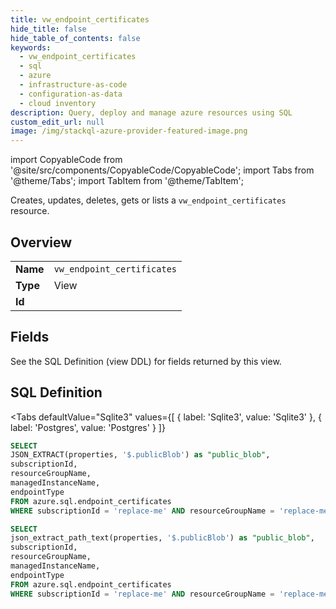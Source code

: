 ```yaml
--- 
title: vw_endpoint_certificates
hide_title: false
hide_table_of_contents: false
keywords:
  - vw_endpoint_certificates
  - sql
  - azure
  - infrastructure-as-code
  - configuration-as-data
  - cloud inventory
description: Query, deploy and manage azure resources using SQL
custom_edit_url: null
image: /img/stackql-azure-provider-featured-image.png
---
```


import CopyableCode from '@site/src/components/CopyableCode/CopyableCode';
import Tabs from '@theme/Tabs';
import TabItem from '@theme/TabItem';

Creates, updates, deletes, gets or lists a <code>vw_endpoint_certificates</code> resource.

## Overview
<table><tbody>
<tr><td><b>Name</b></td><td><code>vw_endpoint_certificates</code></td></tr>
<tr><td><b>Type</b></td><td>View</td></tr>
<tr><td><b>Id</b></td><td><CopyableCode code="azure.sql.vw_endpoint_certificates" /></td></tr>
</tbody></table>

## Fields

See the SQL Definition (view DDL) for fields returned by this view.

## SQL Definition

<Tabs
defaultValue="Sqlite3"
values={[
{ label: 'Sqlite3', value: 'Sqlite3' },
{ label: 'Postgres', value: 'Postgres' }
]}
>
<TabItem value="Sqlite3">

```sql
SELECT
JSON_EXTRACT(properties, '$.publicBlob') as "public_blob",
subscriptionId,
resourceGroupName,
managedInstanceName,
endpointType
FROM azure.sql.endpoint_certificates
WHERE subscriptionId = 'replace-me' AND resourceGroupName = 'replace-me' AND managedInstanceName = 'replace-me' AND endpointType = 'replace-me';
```

</TabItem>
<TabItem value="Postgres">

```sql
SELECT
json_extract_path_text(properties, '$.publicBlob') as "public_blob",
subscriptionId,
resourceGroupName,
managedInstanceName,
endpointType
FROM azure.sql.endpoint_certificates
WHERE subscriptionId = 'replace-me' AND resourceGroupName = 'replace-me' AND managedInstanceName = 'replace-me' AND endpointType = 'replace-me';
```

</TabItem>
</Tabs>
